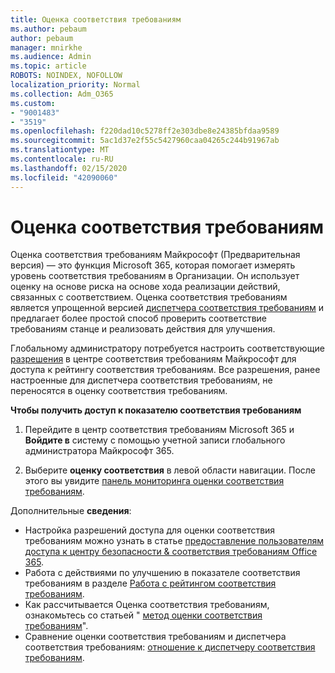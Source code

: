```yaml
---
title: Оценка соответствия требованиям
ms.author: pebaum
author: pebaum
manager: mnirkhe
ms.audience: Admin
ms.topic: article
ROBOTS: NOINDEX, NOFOLLOW
localization_priority: Normal
ms.collection: Adm_O365
ms.custom:
- "9001483"
- "3519"
ms.openlocfilehash: f220dad10c5278ff2e303dbe8e24385bfdaa9589
ms.sourcegitcommit: 5ac1d37e2f55c5427960caa04265c244b91967ab
ms.translationtype: MT
ms.contentlocale: ru-RU
ms.lasthandoff: 02/15/2020
ms.locfileid: "42090060"
---
```

# <a name="compliance-score"></a>Оценка соответствия требованиям

Оценка соответствия требованиям Майкрософт (Предварительная версия) — это функция Microsoft 365, которая помогает измерять уровень соответствия требованиям в Организации. Он использует оценку на основе риска на основе хода реализации действий, связанных с соответствием.   Оценка соответствия требованиям является упрощенной версией [диспетчера соответствия требованиям](https://docs.microsoft.com/en-us/microsoft-365/compliance/compliance-manager-overview) и предлагает более простой способ проверить соответствие требованиям станце и реализовать действия для улучшения. 

Глобальному администратору потребуется настроить соответствующие [разрешения](https://docs.microsoft.com/en-us/microsoft-365/security/office-365-security/permissions-in-the-security-and-compliance-center) в центре соответствия требованиям Майкрософт для доступа к рейтингу соответствия требованиям.  Все разрешения, ранее настроенные для диспетчера соответствия требованиям, не переносятся в оценку соответствия требованиям.

**Чтобы получить доступ к показателю соответствия требованиям**

1. Перейдите в центр соответствия требованиям Microsoft 365 и **Войдите в** систему с помощью учетной записи глобального администратора Майкрософт 365.

2. Выберите **оценку соответствия** в левой области навигации. После этого вы увидите [панель мониторинга оценки соответствия требованиям](https://docs.microsoft.com/en-us/microsoft-365/compliance/compliance-score-setup#understand-the-compliance-score-dashboard).
 

Дополнительные **сведения**:

- Настройка разрешений доступа для оценки соответствия требованиям можно узнать в статье [предоставление пользователям доступа к центру безопасности & соответствия требованиям Office 365](https://docs.microsoft.com/en-us/microsoft-365/security/office-365-security/grant-access-to-the-security-and-compliance-center).
- Работа с действиями по улучшению в показателе соответствия требованиям в разделе [Работа с рейтингом соответствия требованиям](https://docs.microsoft.com/en-us/microsoft-365/compliance/working-with-compliance-score).
- Как рассчитывается Оценка соответствия требованиям, ознакомьтесь со статьей " [метод оценки соответствия требованиям](https://docs.microsoft.com/en-us/microsoft-365/compliance/compliance-score-methodology)".
- Сравнение оценки соответствия требованиям и диспетчера соответствия требованиям: [отношение к диспетчеру соответствия требованиям](https://docs.microsoft.com/en-us/microsoft-365/compliance/compliance-score#relationship-to-compliance-manager).

